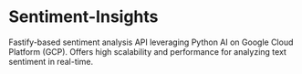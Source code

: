# Sentiment-Insights
Fastify-based sentiment analysis API leveraging Python AI on Google Cloud Platform (GCP). Offers high scalability and performance for analyzing text sentiment in real-time.
<mxfile host="app.diagrams.net" modified="2024-04-05T08:06:07.871Z" agent="Mozilla/5.0 (Windows NT 10.0; Win64; x64) AppleWebKit/537.36 (KHTML, like Gecko) Chrome/123.0.0.0 Safari/537.36" etag="QWxBIxc8RtyESisupMFT" version="24.2.2" type="github">
  <diagram name="Page-1" id="2jkOA4S1mMD9vGxF3OOZ">
    <mxGraphModel dx="3812" dy="3059" grid="1" gridSize="10" guides="1" tooltips="1" connect="1" arrows="1" fold="1" page="1" pageScale="1" pageWidth="827" pageHeight="1169" math="0" shadow="0">
      <root>
        <mxCell id="0" />
        <mxCell id="1" parent="0" />
        <mxCell id="2wjJZJvgFoSb4_y81fCn-2" value="&lt;font style=&quot;font-size: 26px;&quot;&gt;USERS SERVICE&lt;/font&gt;" style="ellipse;whiteSpace=wrap;html=1;" parent="1" vertex="1">
          <mxGeometry x="-750" y="-1020" width="280" height="270" as="geometry" />
        </mxCell>
        <mxCell id="2wjJZJvgFoSb4_y81fCn-3" value="&lt;font style=&quot;font-size: 26px;&quot;&gt;ANALYSIS SERVICE&lt;/font&gt;" style="ellipse;whiteSpace=wrap;html=1;" parent="1" vertex="1">
          <mxGeometry x="414" y="-330" width="280" height="270" as="geometry" />
        </mxCell>
        <mxCell id="2wjJZJvgFoSb4_y81fCn-4" value="&lt;font style=&quot;font-size: 26px;&quot;&gt;PAYMENTS SERVICE&lt;/font&gt;" style="ellipse;whiteSpace=wrap;html=1;" parent="1" vertex="1">
          <mxGeometry x="-680" y="-350" width="280" height="270" as="geometry" />
        </mxCell>
        <mxCell id="2wjJZJvgFoSb4_y81fCn-5" value="&lt;font style=&quot;font-size: 26px;&quot;&gt;EMAIL SERVICE&lt;/font&gt;" style="ellipse;whiteSpace=wrap;html=1;" parent="1" vertex="1">
          <mxGeometry x="-800" y="-670" width="280" height="270" as="geometry" />
        </mxCell>
        <mxCell id="2wjJZJvgFoSb4_y81fCn-6" value="&lt;font style=&quot;font-size: 26px;&quot;&gt;FRONTEND&lt;/font&gt;" style="rounded=1;whiteSpace=wrap;html=1;" parent="1" vertex="1">
          <mxGeometry x="-150" y="-277.5" width="300" height="165" as="geometry" />
        </mxCell>
        <mxCell id="2wjJZJvgFoSb4_y81fCn-7" value="&lt;font style=&quot;font-size: 26px;&quot;&gt;CART SERVICE&lt;/font&gt;" style="ellipse;whiteSpace=wrap;html=1;" parent="1" vertex="1">
          <mxGeometry x="460" y="-660" width="280" height="270" as="geometry" />
        </mxCell>
        <mxCell id="2wjJZJvgFoSb4_y81fCn-8" value="&lt;font style=&quot;font-size: 38px;&quot;&gt;Prototypical design for beta&lt;/font&gt;" style="text;html=1;align=center;verticalAlign=middle;whiteSpace=wrap;rounded=0;" parent="1" vertex="1">
          <mxGeometry x="-300" y="-1140" width="610" height="30" as="geometry" />
        </mxCell>
        <mxCell id="2wjJZJvgFoSb4_y81fCn-9" value="&lt;font style=&quot;font-size: 26px;&quot;&gt;REGISTRATION / LOGIN SERVICE&lt;/font&gt;" style="ellipse;whiteSpace=wrap;html=1;" parent="1" vertex="1">
          <mxGeometry x="450" y="-1020" width="320" height="300" as="geometry" />
        </mxCell>
        <mxCell id="2wjJZJvgFoSb4_y81fCn-10" value="&lt;font style=&quot;font-size: 26px;&quot;&gt;AUTHORIZATION SERVICE&lt;/font&gt;" style="rhombus;whiteSpace=wrap;html=1;" parent="1" vertex="1">
          <mxGeometry x="-185" y="-940" width="380" height="330" as="geometry" />
        </mxCell>
      </root>
    </mxGraphModel>
  </diagram>
</mxfile>
